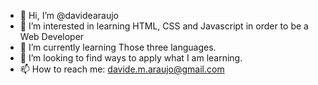 - 👋 Hi, I’m @davidearaujo
- 👀 I’m interested in learning HTML, CSS and Javascript in order to be a Web Developer 
- 🌱 I’m currently learning Those three languages.
- 💞️ I’m looking to find ways to apply what I am learning.
- 📫 How to reach me: davide.m.araujo@gmail.com

<!---
davidearaujo/davidearaujo is a ✨ special ✨ repository because its `README.md` (this file) appears on your GitHub profile.
You can click the Preview link to take a look at your changes.
--->
